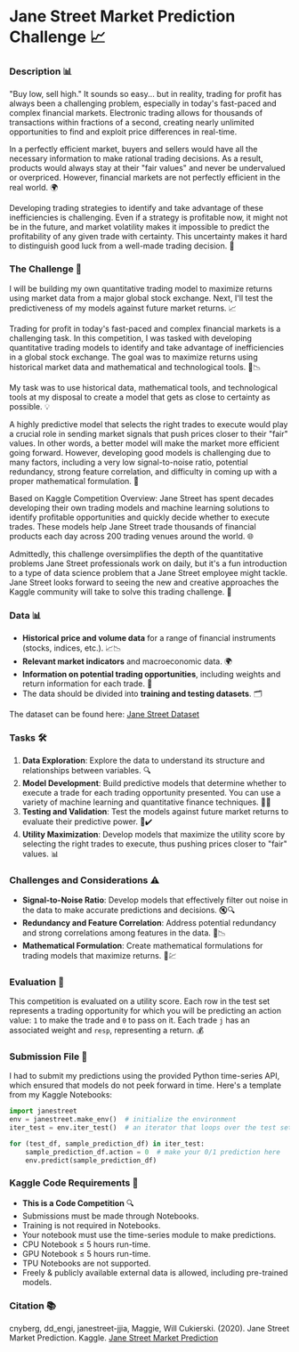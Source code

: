 # Jane Street Market Prediction Challenge 📈

### Description 📊

"Buy low, sell high." It sounds so easy... but in reality, trading for profit has always been a challenging problem, especially in today's fast-paced and complex financial markets. Electronic trading allows for thousands of transactions within fractions of a second, creating nearly unlimited opportunities to find and exploit price differences in real-time.

In a perfectly efficient market, buyers and sellers would have all the necessary information to make rational trading decisions. As a result, products would always stay at their "fair values" and never be undervalued or overpriced. However, financial markets are not perfectly efficient in the real world. 🌍

Developing trading strategies to identify and take advantage of these inefficiencies is challenging. Even if a strategy is profitable now, it might not be in the future, and market volatility makes it impossible to predict the profitability of any given trade with certainty. This uncertainty makes it hard to distinguish good luck from a well-made trading decision. 🤔

### The Challenge 🎯

I will be building my own quantitative trading model to maximize returns using market data from a major global stock exchange. Next, I'll test the predictiveness of my models against future market returns. 📈

Trading for profit in today's fast-paced and complex financial markets is a challenging task. In this competition, I was tasked with developing quantitative trading models to identify and take advantage of inefficiencies in a global stock exchange. The goal was to maximize returns using historical market data and mathematical and technological tools. 🔧📉

My task was to use historical data, mathematical tools, and technological tools at my disposal to create a model that gets as close to certainty as possible. 💡

A highly predictive model that selects the right trades to execute would play a crucial role in sending market signals that push prices closer to their "fair" values. In other words, a better model will make the market more efficient going forward. However, developing good models is challenging due to many factors, including a very low signal-to-noise ratio, potential redundancy, strong feature correlation, and difficulty in coming up with a proper mathematical formulation. 🧠

Based on Kaggle Competition Overview: Jane Street has spent decades developing their own trading models and machine learning solutions to identify profitable opportunities and quickly decide whether to execute trades. These models help Jane Street trade thousands of financial products each day across 200 trading venues around the world. 🌐

Admittedly, this challenge oversimplifies the depth of the quantitative problems Jane Street professionals work on daily, but it's a fun introduction to a type of data science problem that a Jane Street employee might tackle. Jane Street looks forward to seeing the new and creative approaches the Kaggle community will take to solve this trading challenge. 🚀

### Data 📊

- **Historical price and volume data** for a range of financial instruments (stocks, indices, etc.). 📈📉
- **Relevant market indicators** and macroeconomic data. 🌍
- **Information on potential trading opportunities**, including weights and return information for each trade. 📜
- The data should be divided into **training and testing datasets**. 🗂️

The dataset can be found here: [Jane Street Dataset](https://www.kaggle.com/competitions/jane-street-market-prediction/data)

### Tasks 🛠️

1. **Data Exploration**: Explore the data to understand its structure and relationships between variables. 🔍
2. **Model Development**: Build predictive models that determine whether to execute a trade for each trading opportunity presented. You can use a variety of machine learning and quantitative finance techniques. 🤖💼
3. **Testing and Validation**: Test the models against future market returns to evaluate their predictive power. 📅✔️
4. **Utility Maximization**: Develop models that maximize the utility score by selecting the right trades to execute, thus pushing prices closer to "fair" values. 📊

### Challenges and Considerations ⚠️

- **Signal-to-Noise Ratio**: Develop models that effectively filter out noise in the data to make accurate predictions and decisions. 🔇🔍
- **Redundancy and Feature Correlation**: Address potential redundancy and strong correlations among features in the data. 🔗📉
- **Mathematical Formulation**: Create mathematical formulations for trading models that maximize returns. 📐💹

### Evaluation 🏅

This competition is evaluated on a utility score. Each row in the test set represents a trading opportunity for which you will be predicting an action value: `1` to make the trade and `0` to pass on it. Each trade `j` has an associated weight and `resp`, representing a return. 💰

### Submission File 📂

I had to submit my predictions using the provided Python time-series API, which ensured that models do not peek forward in time. Here's a template from my Kaggle Notebooks:

```python
import janestreet
env = janestreet.make_env()  # initialize the environment
iter_test = env.iter_test()  # an iterator that loops over the test set

for (test_df, sample_prediction_df) in iter_test:
    sample_prediction_df.action = 0  # make your 0/1 prediction here
    env.predict(sample_prediction_df)
```

### Kaggle Code Requirements 📝

- **This is a Code Competition** 🔍
- Submissions must be made through Notebooks.
- Training is not required in Notebooks.
- Your notebook must use the time-series module to make predictions.
- CPU Notebook ≤ 5 hours run-time.
- GPU Notebook ≤ 5 hours run-time.
- TPU Notebooks are not supported.
- Freely & publicly available external data is allowed, including pre-trained models.

### Citation 📚

cnyberg, dd_engi, janestreet-jjia, Maggie, Will Cukierski. (2020). Jane Street Market Prediction. Kaggle. [Jane Street Market Prediction](https://kaggle.com/competitions/jane-street-market-prediction)
